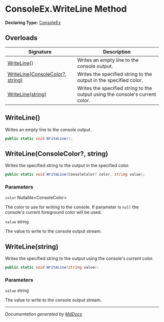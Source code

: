 ﻿# ConsoleEx.WriteLine Method

**Declaring Type:** [ConsoleEx](../index.md)

## Overloads

| Signature                                                         | Description                                                                  |
| ----------------------------------------------------------------- | ---------------------------------------------------------------------------- |
| [WriteLine()](#writeline)                                         | Writes an empty line to the console output.                                  |
| [WriteLine(ConsoleColor?, string)](#writelineconsolecolor-string) | Writes the specified string to the output in the specified color.            |
| [WriteLine(string)](#writelinestring)                             | Writes the specified string to the output using the console's current color. |

## WriteLine()

Writes an empty line to the console output.

```csharp
public static void WriteLine();
```

## WriteLine(ConsoleColor?, string)

Writes the specified string to the output in the specified color.

```csharp
public static void WriteLine(ConsoleColor? color, string value);
```

### Parameters

`color`  Nullable\<ConsoleColor\>

The color to use for writing to the console. If parameter is `null` the console's current foreground color will be used.

`value`  string

The value to write to the console output stream.

## WriteLine(string)

Writes the specified string to the output using the console's current color.

```csharp
public static void WriteLine(string value);
```

### Parameters

`value`  string

The value to write to the console output stream.

___

*Documentation generated by [MdDocs](https://github.com/ap0llo/mddocs)*
